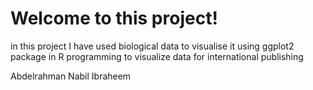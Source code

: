 # Welcome to this project!
in this project I have used biological data to visualise it using ggplot2 package in R programming to visualize data for international publishing



Abdelrahman Nabil Ibraheem
